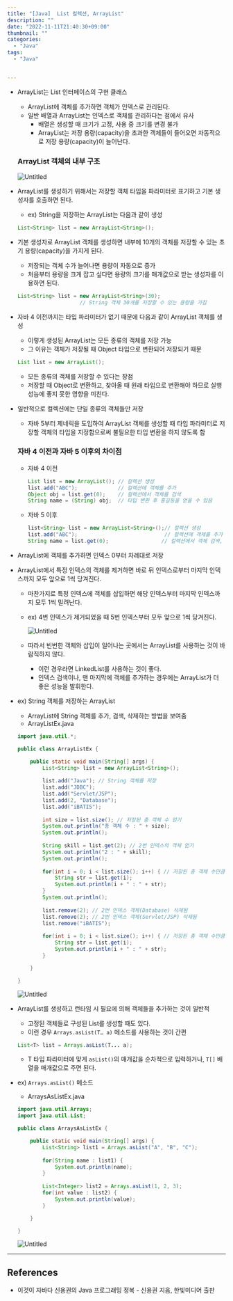 ```yaml
---
title: "[Java]  List 컬렉션, ArrayList"
description: ""
date: "2022-11-11T21:40:30+09:00"
thumbnail: ""
categories:
  - "Java"
tags:
  - "Java"


---
```

<!--more-->

- ArrayList는 List 인터페이스의 구현 클래스
    - ArrayList에 객체를 추가하면 객체가 인덱스로 관리된다.
    - 일반 배열과 ArrayList는 인덱스로 객체를 관리하다는 점에서 유사
        - 배열은 생성할 때 크기가 고정, 사용 중 크기를 변경 불가
        - ArrayList는 저장 용량(capacity)을 초과한 객체들이 들어오면 자동적으로 저장 용량(capacity)이 늘어난다.
    
    ### ArrayList 객체의 내부 구조
    
    ![Untitled](/images/lang_java/collectionFramework/List_컬렉션/ArrayList/Untitled.png)
    
- ArrayList를 생성하기 위해서는 저장할 객체 타입을 파라미터로 표기하고 기본 생성자를 호출하면 된다.
    - ex) String을 저장하는 ArrayList는 다음과 같이 생성
    
    ```java
    List<String> list = new ArrayList<String>();
    ```
    
- 기본 생성자로 ArrayList 객체를 생성하면 내부에 10개의 객체를 저장할 수 있는 초기 용량(capacity)을 가지게 된다.
    - 저장되는 객체 수가 늘어나면 용량이 자동으로 증가
    - 처음부터 용량을 크게 잡고 싶다면 용량의 크기를 매개값으로 받는 생성자를 이용하면 된다.
    
    ```java
    List<String> list = new ArrayList<String>(30);
                        // String 객체 30개를 저장할 수 있는 용량을 가짐
    ```
    
- 자바 4 이전까지는 타입 파라미터가 없기 때문에 다음과 같이 ArrayList 객체를 생성
    - 이렇게 생성된 ArrayList는 모든 종류의 객체를 저장 가능
    - 그 이유는 객체가 저장될 때 Object 타입으로 변환되어 저장되기 때문
    
    ```java
    List list = new ArrayList();
    ```
    
    - 모든 종류의 객체를 저장할 수 있다는 장점
    - 저장할 때 Object로 변환하고, 찾아올 때 원래 타입으로 변환해야 하므로 실행 성능에 좋지 못한 영향을 미친다.
- 일반적으로 컬렉션에는 단일 종류의 객체들만 저장
    - 자바 5부터 제네릭을 도입하여 ArrayList 객체를 생성할 때 타입 파라미터로 저장할 객체의 타입을 지정함으로써 불필요한 타입 변환을 하지 않도록 함
    
    ### 자바 4 이전과 자바 5 이후의 차이점
    
    - 자바 4 이전
        
        ```java
        List list = new ArrayList(); // 컬렉션 생성
        list.add("ABC");             // 컬렉션에 객체를 추가
        Object obj = list.get(0);    // 컬렉션에서 객체를 검색
        String name = (String) obj;  // 타입 변환 후 홍길동을 얻을 수 있음
        ```
        
    - 자바 5 이후
        
        ```java
        list<String> list = new ArrayList<String>();// 컬렉션 생성
        list.add("ABC");                            // 컬렉션에 객체를 추가
        String name = list.get(0);                 // 컬렉션에서 객체 검색, ABC를 바로 얻음
        ```
        
- ArrayList에 객체를 추가하면 인덱스 0부터 차례대로 저장
- ArrayList에서 특정 인덱스의 객체를 제거하면 바로 뒤 인덱스로부터 마지막 인덱스까지 모두 앞으로 1씩 당겨진다.
    - 마찬가지로 특정 인덱스에 객체를 삽입하면 해당 인덱스부터 마지막 인덱스까지 모두 1씩 밀려난다.
    - ex) 4번 인덱스가 제거되었을 때 5번 인덱스부터 모두 앞으로 1씩 당겨진다.
        
        ![Untitled](/images/lang_java/collectionFramework/List_컬렉션/ArrayList/Untitled%201.png)
        
    - 따라서 빈번한 객체와 삽입이 일어나는 곳에서는 ArrayList를 사용하는 것이 바람직하지 않다.
        - 이런 경우라면 LinkedList를 사용하는 것이 좋다.
        - 인덱스 검색이나, 맨 마지막에 객체를 추가하는 경우에는 ArrayList가 더 좋은 성능을 발휘한다.
- ex) String 객체를 저장하는 ArrayList
    - ArrayList에 String 객체를 추가, 검색, 삭제하는 방법을 보여줌
    - ArrayListEx.java
    
    ```java
    import java.util.*;
    
    public class ArrayListEx {
    
    	public static void main(String[] args) {
    		List<String> list = new ArrayList<String>();
    		
    		list.add("Java"); // String 객체를 저장
    		list.add("JDBC");
    		list.add("Servlet/JSP");
    		list.add(2, "Database");
    		list.add("iBATIS");
    		
    		int size = list.size(); // 저장된 총 객체 수 얻기
    		System.out.println("총 객체 수 : " + size);
    		System.out.println();
    		
    		String skill = list.get(2); // 2번 인덱스의 객체 얻기
    		System.out.println("2 : " + skill);
    		System.out.println();
    		
    		for(int i = 0; i < list.size(); i++) { // 저장된 총 객체 수만큼 루핑
    			String str = list.get(i);
    			System.out.println(i + " : " + str);
    		}
    		System.out.println();
    		
    		list.remove(2); // 2번 인덱스 객체(Database) 삭제됨
    		list.remove(2); // 2번 인덱스 객체(Servlet/JSP) 삭제됨
    		list.remove("iBATIS");
    		
    		for(int i = 0; i < list.size(); i++) { // 저장된 총 객체 수만큼 루핑
    			String str = list.get(i);
    			System.out.println(i + " : " + str);
    		}
    
    	}
    
    }
    ```
    
    ![Untitled](/images/lang_java/collectionFramework/List_컬렉션/ArrayList/Untitled%202.png)
    
- ArrayList를 생성하고 런타임 시 필요에 의해 객체들을 추가하는 것이 일반적
    - 고정된 객체들로 구성된 List를 생성할 때도 있다.
    - 이런 경우 `Arrays.asList(T… a)` 메소드를 사용하는 것이 간편
    
    ```java
    List<T> list = Arrays.asList(T... a);
    ```
    
    - T 타입 파라미터에 맞게 `asList()`의 매개값을 순차적으로 입력하거나, `T[]` 배열을 매개값으로 주면 된다.
- ex) `Arrays.asList()` 메소드
    - ArraysAsListEx.java
    
    ```java
    import java.util.Arrays;
    import java.util.List;
    
    public class ArraysAsListEx {
    
    	public static void main(String[] args) {
    		List<String> list1 = Arrays.asList("A", "B", "C");
    		
    		for(String name : list1) {
    			System.out.println(name);
    		}
    		
    		List<Integer> list2 = Arrays.asList(1, 2, 3);
    		for(int value : list2) {
    			System.out.println(value);
    		}
    
    	}
    
    }
    ```
    
    ![Untitled](/images/lang_java/collectionFramework/List_컬렉션/ArrayList/Untitled%203.png)
    

---

## References

- 이것이 자바다 신용권의 Java 프로그래밍 정복 - 신용권 지음, 한빛미디어 출판